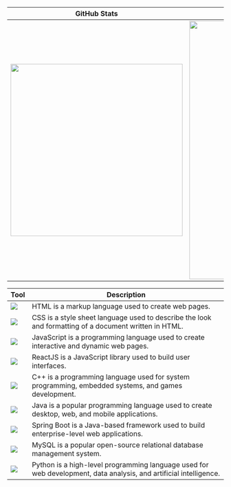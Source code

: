 | GitHub Stats | Contributions | Top Languages |
| --- | --- | --- |
| <img src="https://github-readme-stats.vercel.app/api?username=KingNelx&show_icons=true&theme=radical" width="400" /> | <img src="https://github-readme-streak-stats.herokuapp.com/?user=KingNelx" width="600" /> | <img src="https://github-readme-stats.vercel.app/api/top-langs/?username=KingNelx&langs_count=7&bg_color=45,e96443,904e95&title_color=fff&text_color=fff" width="400" /> |

| Tool | Description |
| --- | --- |
| <img src="https://img.icons8.com/color/48/000000/html-5--v1.png"/> | HTML is a markup language used to create web pages. |
| <img src="https://img.icons8.com/color/48/000000/css3.png"/> | CSS is a style sheet language used to describe the look and formatting of a document written in HTML. |
| <img src="https://img.icons8.com/color/48/000000/javascript--v1.png"/> | JavaScript is a programming language used to create interactive and dynamic web pages. |
| <img src="https://img.icons8.com/color/48/000000/react-native.png"/> | ReactJS is a JavaScript library used to build user interfaces. |
| <img src="https://img.icons8.com/color/48/000000/c-plus-plus-logo.png"/> | C++ is a programming language used for system programming, embedded systems, and games development. |
| <img src="https://img.icons8.com/color/48/000000/java-coffee-cup-logo.png"/> | Java is a popular programming language used to create desktop, web, and mobile applications. |
| <img src="https://img.icons8.com/color/48/000000/spring-logo.png"/> | Spring Boot is a Java-based framework used to build enterprise-level web applications. |
| <img src="https://img.icons8.com/color/48/000000/mysql-logo.png"/> | MySQL is a popular open-source relational database management system. |
| <img src="https://img.icons8.com/color/48/000000/python--v1.png"/> | Python is a high-level programming language used for web development, data analysis, and artificial intelligence. |
